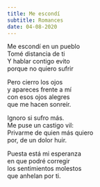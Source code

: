 ```yaml
---
title: Me escondí
subtitle: Romances
date: 04-08-2020
---
```


Me escondí en un pueblo  
Tomé distancia de ti  
Y hablar contigo evito  
porque no quiero sufrir  

Pero cierro los ojos  
y apareces frente a mí  
con esos ojos alegres  
que me hacen sonreír.  

Ignoro si sufro más.  
Me puse un castigo vil:  
Privarme de quien más quiero  
por, de un dolor huir.  

Puesta está mi esperanza  
en que podré corregir  
los sentimientos molestos  
que anhelan por ti.  
